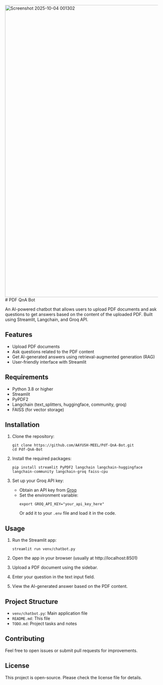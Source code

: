 <img width="1909" height="963" alt="Screenshot 2025-10-04 001302" src="https://github.com/user-attachments/assets/7fcd79b3-06a2-47ac-a52e-6e127079059a" />
# PDF QnA Bot

An AI-powered chatbot that allows users to upload PDF documents and ask questions to get answers based on the content of the uploaded PDF. Built using Streamlit, Langchain, and Groq API.

## Features

- Upload PDF documents
- Ask questions related to the PDF content
- Get AI-generated answers using retrieval-augmented generation (RAG)
- User-friendly interface with Streamlit

## Requirements

- Python 3.8 or higher
- Streamlit
- PyPDF2
- Langchain (text_splitters, huggingface, community, groq)
- FAISS (for vector storage)

## Installation

1. Clone the repository:
   ```
   git clone https://github.com/AAYUSH-MEEL/Pdf-QnA-Bot.git
   cd Pdf-QnA-Bot
   ```

2. Install the required packages:
   ```
   pip install streamlit PyPDF2 langchain langchain-huggingface langchain-community langchain-groq faiss-cpu
   ```

3. Set up your Groq API key:
   - Obtain an API key from [Groq](https://groq.com/)
   - Set the environment variable:
     ```
     export GROQ_API_KEY="your_api_key_here"
     ```
     Or add it to your `.env` file and load it in the code.

## Usage

1. Run the Streamlit app:
   ```
   streamlit run venv/chatbot.py
   ```

2. Open the app in your browser (usually at http://localhost:8501)

3. Upload a PDF document using the sidebar.

4. Enter your question in the text input field.

5. View the AI-generated answer based on the PDF content.

## Project Structure

- `venv/chatbot.py`: Main application file
- `README.md`: This file
- `TODO.md`: Project tasks and notes

## Contributing

Feel free to open issues or submit pull requests for improvements.

## License

This project is open-source. Please check the license file for details.

